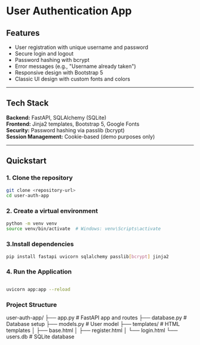 # User Authentication App



## Features

- User registration with unique username and password
- Secure login and logout
- Password hashing with bcrypt
- Error messages (e.g., "Username already taken")
- Responsive design with Bootstrap 5
- Classic UI design with custom fonts and colors

---

## Tech Stack

**Backend:** FastAPI, SQLAlchemy (SQLite)  
**Frontend:** Jinja2 templates, Bootstrap 5, Google Fonts  
**Security:** Password hashing via passlib (bcrypt)  
**Session Management:** Cookie-based (demo purposes only)

---

## Quickstart

### 1. Clone the repository
```bash
git clone <repository-url>
cd user-auth-app

```

### 2. Create a virtual environment
```bash
python -m venv venv
source venv/bin/activate  # Windows: venv\Scripts\activate
```

### 3.Install dependencies

```bash
pip install fastapi uvicorn sqlalchemy passlib[bcrypt] jinja2
```

### 4. Run the Application

```bash

uvicorn app:app --reload

```

### Project Structure
user-auth-app/
├── app.py             # FastAPI app and routes
├── database.py        # Database setup
├── models.py          # User model
├── templates/         # HTML templates
│   ├── base.html
│   ├── register.html
│   └── login.html
└── users.db           # SQLite database
